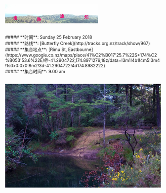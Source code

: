 ![skyline](_images/skyline2.png)

<br/>
##### **时间**: Sunday 25 February 2018
<br/>
##### **路线**: [Butterfly Creek](http://tracks.org.nz/track/show/967)
<br/>
##### **集合地点**: [Rimu St, Eastbourne](https://www.google.co.nz/maps/place/41%C2%B017'25.7%22S+174%C2%B053'53.6%22E/@-41.2904722,174.8971279,18z/data=!3m1!4b1!4m5!3m4!1s0x0:0x0!8m2!3d-41.2904722!4d174.8982222)
<br/>
##### **集合时间**: 9.00 am
<br/>



<br/>





![35002448083_cd0d0f646e_z](_images/35002448083_cd0d0f646e_z.jpg)
